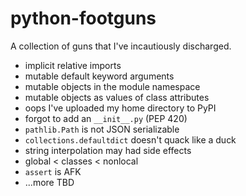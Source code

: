 # python-footguns

A collection of guns that I've incautiously discharged.

- implicit relative imports
- mutable default keyword arguments
- mutable objects in the module namespace
- mutable objects as values of class attributes
- oops I've uploaded my home directory to PyPI
- forgot to add an `__init__.py` (PEP 420)
- `pathlib.Path` is not JSON serializable
- `collections.defaultdict` doesn't quack like a duck
- string interpolation may had side effects
- global < classes < nonlocal
- `assert` is AFK
- ...more TBD
